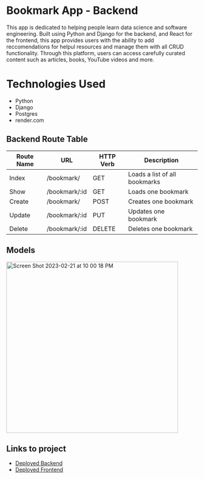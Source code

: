 # Bookmark App - Backend

This app is dedicated to helping people learn data science and software engineering. Built using Python and Django for the backend, and React for the frontend, this app provides users with the ability to add reccomendations for helpul resources and manage them with all CRUD functionality. 
Through this platform, users can access carefully curated content such as articles, books, YouTube videos and more. 

# Technologies Used

* Python
* Django
* Postgres
* render.com

## Backend Route Table

| Route Name | URL |	HTTP Verb | Description	
| --- | --- | --- | --- | 
| Index | /bookmark/ | GET | Loads a list of all bookmarks 
| Show | /bookmark/:id | GET | Loads one bookmark 
| Create | /bookmark/ | POST | Creates one bookmark 
| Update| /bookmark/:id | PUT | Updates one bookmark
| Delete| /bookmark/:id | DELETE | Deletes one bookmark

## Models

<img width="452" alt="Screen Shot 2023-02-21 at 10 00 18 PM" src="https://user-images.githubusercontent.com/91492759/220510258-1ec743e9-abe1-402d-aa01-25b5388dc074.png">


## Links to project

* [Deployed Backend](https://project4-backend.onrender.com)
* [Deployed Frontend](https://project4-frontend.onrender.com)
